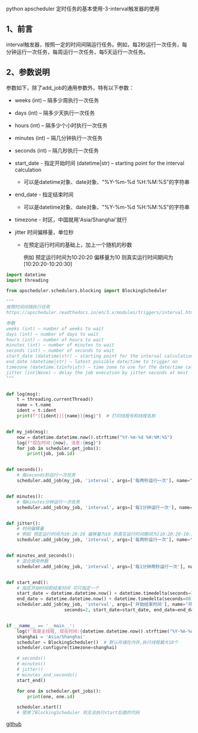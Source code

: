 python apscheduler 定时任务的基本使用-3-interval触发器的使用

## 1、前言

interval触发器，按照一定的时间间隔运行任务。例如，每2秒运行一次任务，每分钟运行一次任务，每周运行一次任务，每5天运行一次任务。

## 2、参数说明

参数如下，除了add_job的通用参数外，特有以下参数：

- weeks (int) – 隔多少周执行一次任务

- days (int) – 隔多少天执行一次任务

- hours (int) – 隔多少个小时执行一次任务

- minutes (int) – 隔几分钟执行一次任务

- seconds (int) – 隔几秒执行一次任务

- start_date - 指定开始时间 (datetime|str) – starting point for the interval calculation

  - 可以是datetime对象、date对象、"%Y-%m-%d %H:%M:%S"的字符串

- end_date - 指定结束时间

  - 可以是datetime对象、date对象、"%Y-%m-%d %H:%M:%S"的字符串

- timezone - 时区，中国就用'Asia/Shanghai'就行

- jitter 时间偏移量，单位秒

  - 在预定运行时间的基础上，加上一个随机的秒数

    例如 预定运行时间为10:20:20 偏移量为10 则真实运行时间期间为[10:20:20-10:20:30]

```python
import datetime
import threading

from apscheduler.schedulers.blocking import BlockingScheduler

"""
按照时间间隔执行任务
https://apscheduler.readthedocs.io/en/3.x/modules/triggers/interval.html#module-apscheduler.triggers.interval

参数
weeks (int) – number of weeks to wait
days (int) – number of days to wait
hours (int) – number of hours to wait
minutes (int) – number of minutes to wait
seconds (int) – number of seconds to wait
start_date (datetime|str) – starting point for the interval calculation
end_date (datetime|str) – latest possible date/time to trigger on
timezone (datetime.tzinfo|str) – time zone to use for the date/time calculations
jitter (int|None) – delay the job execution by jitter seconds at most
"""


def log(msg):
    t = threading.currentThread()
    name = t.name
    ident = t.ident
    print(f"[{ident}][{name}]{msg}")  # 打印线程号和线程名称


def my_job(msg):
    now = datetime.datetime.now().strftime("%Y-%m-%d %H:%M:%S")
    log(f"现在时间:{now}, 消息:{msg}")
    for job in scheduler.get_jobs():
        print(job, job.id)


def seconds():
    # 每seconds秒运行一次任务
    scheduler.add_job(my_job, 'interval', args=['每两秒运行一次'], name="两秒一次任务", seconds=2)


def minutes():
    # 每minutes分钟运行一次任务
    scheduler.add_job(my_job, 'interval', args=['每1分钟运行一次'], name="一分钟一次任务", minutes=1)


def jitter():
    # 时间偏移量
    # 例如 预定运行时间为10:20:20 偏移量为10 则真实运行时间期间为[10:20:20-10:20:30]
    scheduler.add_job(my_job, 'interval', args=['每两秒运行一次'], name="两秒一次任务", seconds=2, jitter=3)


def minutes_and_seconds():
    # 混合使用参数
    scheduler.add_job(my_job, 'interval', args=['每1分钟两秒运行一次'], name="一分钟两秒一次任务", minutes=1, seconds=2)


def start_end():
    # 指定开始时间和结束时间 可只指定一个
    start_date = datetime.datetime.now() + datetime.timedelta(seconds=10)
    end_date = datetime.datetime.now() + datetime.timedelta(seconds=80)
    scheduler.add_job(my_job, 'interval', args=['开始结束时间'], name="开始结束时间",
                      seconds=2, start_date=start_date, end_date=end_date)


if __name__ == '__main__':
    log(f'我是主线程, 现在时间:{datetime.datetime.now().strftime("%Y-%m-%d %H:%M:%S")}')
    shanghai = 'Asia/Shanghai'
    scheduler = BlockingScheduler()  # 默认存储在内存,执行线程最大10个
    scheduler.configure(timezone=shanghai)

    # seconds()
    # minutes()
    # jitter()
    # minutes_and_seconds()
    start_end()

    for one in scheduler.get_jobs():
        print(one, one.id)

    scheduler.start()
    # 使用了BlockingScheduler 则无法执行start后面的代码
```

[github](https://github.com/rainbow-tan/learn-apscheduler)